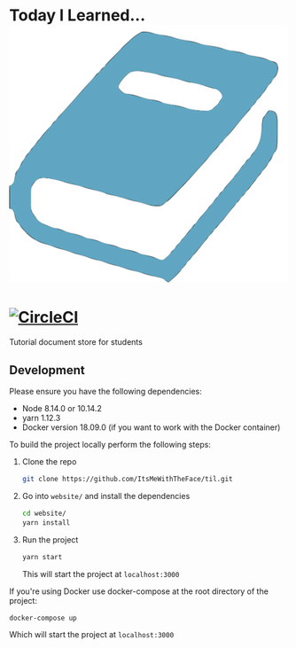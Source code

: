 # Today I Learned... ![Logo](website/static/img/book_icon.svg)
# [![CircleCI](https://circleci.com/gh/ItsMeWithTheFace/til/tree/master.svg?style=svg)](https://circleci.com/gh/ItsMeWithTheFace/til/tree/master)
Tutorial document store for students

## Development
Please ensure you have the following dependencies:
- Node 8.14.0 or 10.14.2
- yarn 1.12.3
- Docker version 18.09.0 (if you want to work with the Docker container)

To build the project locally perform the following steps:
1. Clone the repo
   ```bash
   git clone https://github.com/ItsMeWithTheFace/til.git
   ```
2. Go into `website/` and install the dependencies
   ```bash
   cd website/
   yarn install
   ```
3. Run the project
   ```bash
   yarn start
   ```
   This will start the project at `localhost:3000`

If you're using Docker use docker-compose at the root directory of the project:
```bash
docker-compose up
```
Which will start the project at `localhost:3000`
